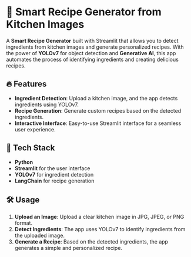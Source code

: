 # 🍳 Smart Recipe Generator from Kitchen Images

A **Smart Recipe Generator** built with Streamlit that allows you to detect ingredients from kitchen images and generate personalized recipes. With the power of **YOLOv7** for object detection and **Generative AI**, this app automates the process of identifying ingredients and creating delicious recipes.

## 🔥 Features

- **Ingredient Detection**: Upload a kitchen image, and the app detects ingredients using YOLOv7.
- **Recipe Generation**: Generate custom recipes based on the detected ingredients.
- **Interactive Interface**: Easy-to-use Streamlit interface for a seamless user experience.

## 🚀 Tech Stack

- **Python**
- **Streamlit** for the user interface
- **YOLOv7** for ingredient detection
- **LangChain** for recipe generation

## 🛠 Usage

1. **Upload an Image**: Upload a clear kitchen image in JPG, JPEG, or PNG format.
2. **Detect Ingredients**: The app uses YOLOv7 to identify ingredients from the uploaded image.
3. **Generate a Recipe**: Based on the detected ingredients, the app generates a simple and personalized recipe.

